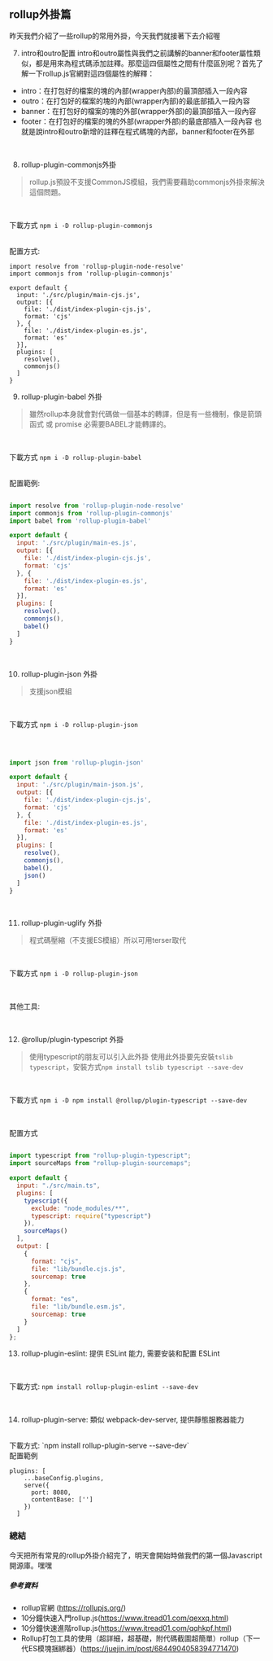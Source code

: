 ## rollup外掛篇

昨天我們介紹了一些rollup的常用外掛，今天我們就接著下去介紹喔

7. intro和outro配置
intro和outro屬性與我們之前講解的banner和footer屬性類似，都是用來為程式碼添加註釋。那麼這四個屬性之間有什麼區別呢？首先了解一下rollup.js官網對這四個屬性的解釋：

- intro：在打包好的檔案的塊的內部(wrapper內部)的最頂部插入一段內容
- outro：在打包好的檔案的塊的內部(wrapper內部)的最底部插入一段內容
- banner：在打包好的檔案的塊的外部(wrapper外部)的最頂部插入一段內容
- footer：在打包好的檔案的塊的外部(wrapper外部)的最底部插入一段內容 
也就是說intro和outro新增的註釋在程式碼塊的內部，banner和footer在外部


</br>

8. rollup-plugin-commonjs外掛
> rollup.js預設不支援CommonJS模組，我們需要藉助commonjs外掛來解決這個問題。

</br>

下載方式
  `npm i -D rollup-plugin-commonjs` 
  
</br>
配置方式:
</br>

```
import resolve from 'rollup-plugin-node-resolve'
import commonjs from 'rollup-plugin-commonjs'

export default {
  input: './src/plugin/main-cjs.js',
  output: [{
    file: './dist/index-plugin-cjs.js',
    format: 'cjs'
  }, {
    file: './dist/index-plugin-es.js',
    format: 'es'
  }],
  plugins: [
    resolve(),
    commonjs()
  ]
}
```

9. rollup-plugin-babel 外掛
> 雖然rollup本身就會對代碼做一個基本的轉譯，但是有一些機制，像是箭頭函式 或 promise 必需要BABEL才能轉譯的。

</br>

下載方式
  `npm i -D rollup-plugin-babel`  
  
  </br>
配置範例:
</br>

```javascript

import resolve from 'rollup-plugin-node-resolve'
import commonjs from 'rollup-plugin-commonjs'
import babel from 'rollup-plugin-babel'

export default {
  input: './src/plugin/main-es.js',
  output: [{
    file: './dist/index-plugin-cjs.js',
    format: 'cjs'
  }, {
    file: './dist/index-plugin-es.js',
    format: 'es'
  }],
  plugins: [
    resolve(),
    commonjs(),
    babel()
  ]
}
```
  
</br>

10. rollup-plugin-json 外掛
> 支援json模組

</br>

下載方式
`npm i -D rollup-plugin-json`

</br>

```javascript

import json from 'rollup-plugin-json'

export default {
  input: './src/plugin/main-json.js',
  output: [{
    file: './dist/index-plugin-cjs.js',
    format: 'cjs'
  }, {
    file: './dist/index-plugin-es.js',
    format: 'es'
  }],
  plugins: [
    resolve(),
    commonjs(),
    babel(),
    json()
  ]
}

```

</br>

11. rollup-plugin-uglify 外掛
> 程式碼壓縮（不支援ES模組）所以可用terser取代

</br>

下載方式
`npm i -D rollup-plugin-json`

</br>

其他工具:

</br>

12. @rollup/plugin-typescript 外掛
> 使用typescript的朋友可以引入此外掛
> 使用此外掛要先安裝`tslib` `typescript`，安裝方式`npm install tslib typescript --save-dev`

</br>

下載方式
`npm i -D npm install @rollup/plugin-typescript --save-dev`

</br>

配置方式
</br>

```javascript

import typescript from "rollup-plugin-typescript";
import sourceMaps from "rollup-plugin-sourcemaps";

export default {
  input: "./src/main.ts",
  plugins: [
    typescript({
      exclude: "node_modules/**",
      typescript: require("typescript")
    }),
    sourceMaps()
  ],
  output: [
    {
      format: "cjs",
      file: "lib/bundle.cjs.js",
      sourcemap: true
    },
    {
      format: "es",
      file: "lib/bundle.esm.js",
      sourcemap: true
    }
  ]
};

```

13. rollup-plugin-eslint: 提供 ESLint 能力, 需要安装和配置 ESLint 

</br>

下載方式:
`npm install rollup-plugin-eslint --save-dev`

</br>

14. rollup-plugin-serve: 類似 webpack-dev-server, 提供靜態服務器能力

</br>
下載方式:
`npm install rollup-plugin-serve --save-dev`

</br>
配置範例
</br>

```
plugins: [
    ...baseConfig.plugins,
    serve({
      port: 8080,
      contentBase: ['']
    })
  ]
```

### 總結
今天把所有常見的rollup外掛介紹完了，明天會開始時做我們的第一個Javascript開源庫。嘿嘿

##### 參考資料
- rollup官網 (https://rollupjs.org/)
- 10分鐘快速入門rollup.js(https://www.itread01.com/qexxq.html)
- 10分鐘快速進階rollup.js(https://www.itread01.com/qqhkpf.html)
- Rollup打包工具的使用（超詳細，超基礎，附代碼截圖超簡單）rollup（下一代ES模塊捆綁器）(https://juejin.im/post/6844904058394771470)

